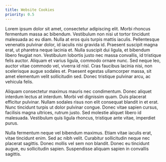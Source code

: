 ```yaml
---
title: Website Cookies
priority: 0.5
---
```


Lorem ipsum dolor sit amet, consectetur adipiscing elit. Morbi rhoncus fermentum
massa ac bibendum. Vestibulum non nisi ut tortor tincidunt malesuada ac eu diam.
Nulla at eros quis turpis mattis iaculis. Pellentesque venenatis pulvinar dolor,
id iaculis nisi gravida id. Praesent suscipit magna erat, ut pharetra neque
lacinia et. Nulla suscipit dui ligula, et bibendum libero feugiat non.
Vestibulum lobortis justo nec massa convallis, id tristique felis auctor.
Aliquam et varius ligula, commodo ornare nunc. Sed neque leo, auctor vitae
commodo vel, viverra id nisl. Cras faucibus lacinia nisi, non scelerisque augue
sodales et. Praesent egestas ullamcorper massa, sit amet elementum velit
sollicitudin sed. Donec tristique pulvinar arcu, ac vehicula felis.

Aliquam consectetur maximus mauris nec condimentum. Donec aliquet interdum
lectus at interdum. Morbi vel dignissim quam. Duis placerat efficitur pulvinar.
Nullam sodales risus non elit consequat blandit in et erat. Nunc tincidunt
turpis ut dolor pulvinar congue. Donec vitae sapien cursus, facilisis magna
ultrices, rutrum justo. Sed molestie aliquet libero id malesuada. Vestibulum
quis ligula rhoncus, tristique ante vitae, imperdiet purus.

Nulla fermentum neque vel bibendum maximus. Etiam vitae iaculis erat, vitae
tincidunt enim. Sed ac nibh velit. Curabitur sollicitudin neque nec placerat
sagittis. Donec mollis vel sem non blandit. Donec eu tincidunt augue, eu
sollicitudin sapien. Suspendisse aliquam sapien in convallis sagittis.
